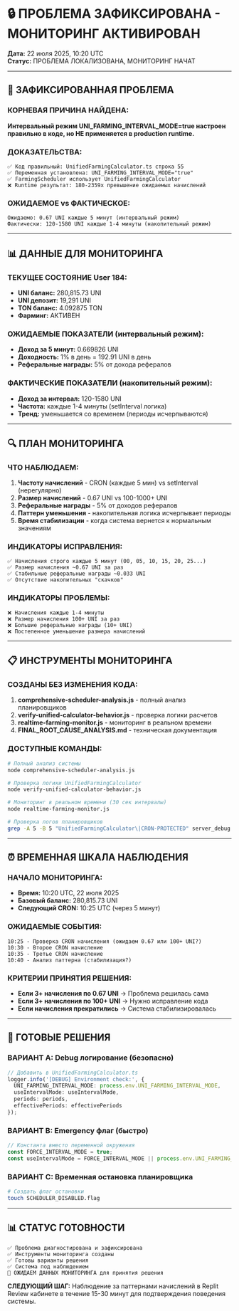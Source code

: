 # 🔒 ПРОБЛЕМА ЗАФИКСИРОВАНА - МОНИТОРИНГ АКТИВИРОВАН

**Дата:** 22 июля 2025, 10:20 UTC  
**Статус:** ПРОБЛЕМА ЛОКАЛИЗОВАНА, МОНИТОРИНГ НАЧАТ  

---

## 🎯 **ЗАФИКСИРОВАННАЯ ПРОБЛЕМА**

### **КОРНЕВАЯ ПРИЧИНА НАЙДЕНА:**
**Интервальный режим UNI_FARMING_INTERVAL_MODE=true настроен правильно в коде, но НЕ применяется в production runtime.**

### **ДОКАЗАТЕЛЬСТВА:**
```
✅ Код правильный: UnifiedFarmingCalculator.ts строка 55
✅ Переменная установлена: UNI_FARMING_INTERVAL_MODE="true" 
✅ FarmingScheduler использует UnifiedFarmingCalculator
❌ Runtime результат: 180-2359x превышение ожидаемых начислений
```

### **ОЖИДАЕМОЕ vs ФАКТИЧЕСКОЕ:**
```
Ожидаемо: 0.67 UNI каждые 5 минут (интервальный режим)
Фактически: 120-1580 UNI каждые 1-4 минуты (накопительный режим)
```

---

## 📊 **ДАННЫЕ ДЛЯ МОНИТОРИНГА**

### **ТЕКУЩЕЕ СОСТОЯНИЕ User 184:**
- **UNI баланс:** 280,815.73 UNI
- **UNI депозит:** 19,291 UNI  
- **TON баланс:** 4.092875 TON
- **Фарминг:** АКТИВЕН

### **ОЖИДАЕМЫЕ ПОКАЗАТЕЛИ (интервальный режим):**
- **Доход за 5 минут:** 0.669826 UNI
- **Доходность:** 1% в день = 192.91 UNI в день
- **Реферальные награды:** 5% от дохода рефералов

### **ФАКТИЧЕСКИЕ ПОКАЗАТЕЛИ (накопительный режим):**
- **Доход за интервал:** 120-1580 UNI  
- **Частота:** каждые 1-4 минуты (setInterval логика)
- **Тренд:** уменьшается со временем (периоды исчерпываются)

---

## 🔍 **ПЛАН МОНИТОРИНГА**

### **ЧТО НАБЛЮДАЕМ:**
1. **Частоту начислений** - CRON (каждые 5 мин) vs setInterval (нерегулярно)
2. **Размер начислений** - 0.67 UNI vs 100-1000+ UNI  
3. **Реферальные награды** - 5% от доходов рефералов
4. **Паттерн уменьшения** - накопительная логика исчерпывает периоды
5. **Время стабилизации** - когда система вернется к нормальным значениям

### **ИНДИКАТОРЫ ИСПРАВЛЕНИЯ:**
```
✅ Начисления строго каждые 5 минут (00, 05, 10, 15, 20, 25...)
✅ Размер начисления ~0.67 UNI за раз
✅ Стабильные реферальные награды ~0.033 UNI
✅ Отсутствие накопительных "скачков"
```

### **ИНДИКАТОРЫ ПРОБЛЕМЫ:**
```
❌ Начисления каждые 1-4 минуты  
❌ Размер начисления 100+ UNI за раз
❌ Большие реферальные награды (10+ UNI)
❌ Постепенное уменьшение размера начислений
```

---

## 📋 **ИНСТРУМЕНТЫ МОНИТОРИНГА**

### **СОЗДАНЫ БЕЗ ИЗМЕНЕНИЯ КОДА:**
1. **comprehensive-scheduler-analysis.js** - полный анализ планировщиков
2. **verify-unified-calculator-behavior.js** - проверка логики расчетов  
3. **realtime-farming-monitor.js** - мониторинг в реальном времени
4. **FINAL_ROOT_CAUSE_ANALYSIS.md** - техническая документация

### **ДОСТУПНЫЕ КОМАНДЫ:**
```bash
# Полный анализ системы
node comprehensive-scheduler-analysis.js

# Проверка логики UnifiedFarmingCalculator  
node verify-unified-calculator-behavior.js

# Мониторинг в реальном времени (30 сек интервалы)
node realtime-farming-monitor.js

# Проверка логов планировщиков
grep -A 5 -B 5 "UnifiedFarmingCalculator\|CRON-PROTECTED" server_debug.log
```

---

## ⏰ **ВРЕМЕННАЯ ШКАЛА НАБЛЮДЕНИЯ**

### **НАЧАЛО МОНИТОРИНГА:**
- **Время:** 10:20 UTC, 22 июля 2025
- **Базовый баланс:** 280,815.73 UNI
- **Следующий CRON:** 10:25 UTC (через 5 минут)

### **ОЖИДАЕМЫЕ СОБЫТИЯ:**
```
10:25 - Проверка CRON начисления (ожидаем 0.67 или 100+ UNI?)
10:30 - Второе CRON начисление  
10:35 - Третье CRON начисление
10:40 - Анализ паттерна (стабилизация?)
```

### **КРИТЕРИИ ПРИНЯТИЯ РЕШЕНИЯ:**
- **Если 3+ начисления по 0.67 UNI** → Проблема решилась сама
- **Если 3+ начисления по 100+ UNI** → Нужно исправление кода
- **Если начисления прекратились** → Система стабилизировалась

---

## 🎯 **ГОТОВЫЕ РЕШЕНИЯ**

### **ВАРИАНТ A: Debug логирование (безопасно)**
```typescript
// Добавить в UnifiedFarmingCalculator.ts
logger.info('[DEBUG] Environment check:', {
  UNI_FARMING_INTERVAL_MODE: process.env.UNI_FARMING_INTERVAL_MODE,
  useIntervalMode: useIntervalMode,
  periods: periods,
  effectivePeriods: effectivePeriods
});
```

### **ВАРИАНТ B: Emergency флаг (быстро)**
```typescript  
// Константа вместо переменной окружения
const FORCE_INTERVAL_MODE = true;
const useIntervalMode = FORCE_INTERVAL_MODE || process.env.UNI_FARMING_INTERVAL_MODE === 'true';
```

### **ВАРИАНТ C: Временная остановка планировщика**
```bash
# Создать флаг остановки
touch SCHEDULER_DISABLED.flag
```

---

## 📊 **СТАТУС ГОТОВНОСТИ**

```
✅ Проблема диагностирована и зафиксирована
✅ Инструменты мониторинга созданы  
✅ Готовы варианты решения
✅ Система под наблюдением
🔄 ОЖИДАЕМ ДАННЫХ МОНИТОРИНГА для принятия решения
```

**СЛЕДУЮЩИЙ ШАГ:** Наблюдение за паттернами начислений в Replit Review кабинете в течение 15-30 минут для подтверждения поведения системы.